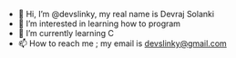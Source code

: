 - 👋 Hi, I’m @devslinky, my real name is Devraj Solanki
- 👀 I’m interested in learning how to program
- 🌱 I’m currently learning C
- 📫 How to reach me ; my email is devslinky@gmail.com


